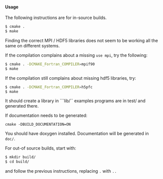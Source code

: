#### Usage

The following instructions are for in-source builds.

```bash
$ cmake .
$ make 
```

Finding the correct MPI / HDF5 libraries does not seem to be working all the 
same on different systems.

If the compilation complains about a missing ```use mpi```, try the following:

```bash
$ cmake . -DCMAKE_Fortran_COMPILER=mpif90
$ make 
```

If the compilation still complains about missing hdf5 libraries, try:

```bash
$ cmake . -DCMAKE_Fortran_COMPILER=h5pfc
$ make 
```

It should create a library in ```lib/``
examples programs are in test/ and generated there.

If documentation needs to be generated:
```
cmake -DBUILD_DOCUMENTATION=ON
```
You should have doxygen installed. Documentation will be generated in ```doc/```.

For out-of source builds, start with:
```bash
$ mkdir build/
$ cd build/
```

and follow the previous instructions, replacing ```.``` with ```..```
